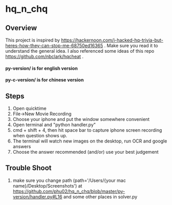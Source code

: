 # hq_n_chq

## Overview
This project is inspired by 
https://hackernoon.com/i-hacked-hq-trivia-but-heres-how-they-can-stop-me-68750ed16365 . Make sure you read it to understand the general idea.
I also referenced some ideas of this repo 
https://github.com/nbclark/hqcheat .

#### py-version/ is for english version
#### py-c-version/ is for chinese version

## Steps
1. Open quicktime
2. File->New Movie Recording
3. Choose your iphone and put the window somewhere convenient
4. Open terminal and "python handler.py"
5. cmd + shift + 4, then hit space bar to capture iphone screen recording when question shows up.
6. The terminal will watch new images on the desktop, run OCR and google answers
7. Choose the answer recommended (and/or) use your best judgement

## Trouble Shoot
1. make sure you change path (path='/Users/{your mac name}/Desktop/Screenshots') at https://github.com/phu02/hq_n_chq/blob/master/py-version/handler.py#L16 and some other places in solver.py
